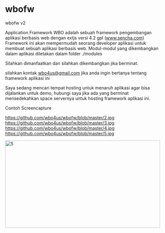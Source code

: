 wbofw
=====

wbofw v2

Application Framework WBO
  adalah sebuah framework
  pengembangan aplikasi berbasis web dengan extjs versi 4.2 gpl (www.sencha.com)
  Framework ini akan mempermudah seorang developer aplikasi untuk membuat 
  sebuah aplikasi berbasis web. Modul-modul yang dikembangkan dalam aplikasi
  diletakan dalam folder ./modules

Silahkan dimanfaatkan dan silahkan dikembangkan jika berminat.

silahkan kontak wbo4us@gmail.com jika anda ingin bertanya tentang framework aplikasi ini

Saya sedang mencari tempat hosting untuk menaruh aplikasi agar bisa dijalankan untuk demo,
hubungi saya jika ada yang berminat mensedekahkan space servernya untuk hosting framework aplikasi ini.
							
Contoh Screencapture

https://github.com/wbo4us/wbofw/blob/master/2.jpg
https://github.com/wbo4us/wbofw/blob/master/3.jpg
https://github.com/wbo4us/wbofw/blob/master/4.jpg
https://github.com/wbo4us/wbofw/blob/master/5.jpg

<a href="http://www.flickr.com/photos/109531669@N08/10987098573/" title="5 oleh wbo4us, di Flickr"><img src="http://farm6.staticflickr.com/5482/10987098573_07d9050d57.jpg" width="500" height="281" alt="5"></a>
